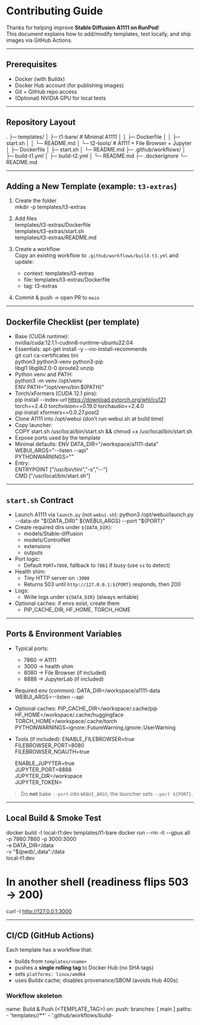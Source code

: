 # Contributing Guide

Thanks for helping improve **Stable Diffusion A1111 on RunPod**!  
This document explains how to add/modify templates, test locally, and ship images via GitHub Actions.

---

## Prerequisites
- Docker (with Buildx)
- Docker Hub account (for publishing images)
- Git + GitHub repo access
- (Optional) NVIDIA GPU for local tests

---

## Repository Layout
.
├─ templates/
│  ├─ t1-bare/        # Minimal A1111
│  │  ├─ Dockerfile
│  │  ├─ start.sh
│  │  └─ README.md
│  └─ t2-tools/       # A1111 + File Browser + Jupyter
│     ├─ Dockerfile
│     ├─ start.sh
│     └─ README.md
├─ .github/workflows/
│  ├─ build-t1.yml
│  ├─ build-t2.yml
│  └─ README.md
├─ .dockerignore
└─ README.md

---

## Adding a New Template (example: `t3-extras`)
1) Create the folder  
   mkdir -p templates/t3-extras

2) Add files  
   templates/t3-extras/Dockerfile  
   templates/t3-extras/start.sh  
   templates/t3-extras/README.md

3) Create a workflow  
   Copy an existing workflow to `.github/workflows/build-t3.yml` and update:
   - context: templates/t3-extras
   - file: templates/t3-extras/Dockerfile
   - tag: t3-extras

4) Commit & push → open PR to `main`

---

## Dockerfile Checklist (per template)
- Base (CUDA runtime):  
  nvidia/cuda:12.1.1-cudnn8-runtime-ubuntu22.04
- Essentials:
  apt-get install -y --no-install-recommends \
    git curl ca-certificates tini \
    python3 python3-venv python3-pip \
    libgl1 libglib2.0-0 iproute2 unzip
- Python venv and PATH:  
  python3 -m venv /opt/venv  
  ENV PATH="/opt/venv/bin:${PATH}"
- Torch/xFormers (CUDA 12.1 pins):  
  pip install --index-url https://download.pytorch.org/whl/cu121 \
    torch==2.4.0 torchvision==0.19.0 torchaudio==2.4.0  
  pip install xformers==0.0.27.post2
- Clone A1111 into /opt/webui (don’t run webui.sh at build time)
- Copy launcher:  
  COPY start.sh /usr/local/bin/start.sh && chmod +x /usr/local/bin/start.sh
- Expose ports used by the template
- Minimal defaults:
  ENV DATA_DIR="/workspace/a1111-data" \
      WEBUI_ARGS="--listen --api" \
      PYTHONWARNINGS=""
- Entry:  
  ENTRYPOINT ["/usr/bin/tini","-s","--"]  
  CMD ["/usr/local/bin/start.sh"]

---

## `start.sh` Contract
- Launch A1111 via `launch.py` (not `webui.sh`):
  python3 /opt/webui/launch.py --data-dir "${DATA_DIR}" ${WEBUI_ARGS} --port "${PORT}"
- Create required dirs under `${DATA_DIR}`:
  - models/Stable-diffusion
  - models/ControlNet
  - extensions
  - outputs
- Port logic:
  - Default `PORT=7860`, fallback to `7861` if busy (use `ss` to detect)
- Health shim:
  - Tiny HTTP server on `:3000`
  - Returns 503 until `http://127.0.0.1:${PORT}` responds, then 200
- Logs:
  - Write logs under `${DATA_DIR}` (always writable)
- Optional caches: if envs exist, create them
  - PIP_CACHE_DIR, HF_HOME, TORCH_HOME

---

## Ports & Environment Variables
- Typical ports:
  - 7860 → A1111
  - 3000 → health shim
  - 8080 → File Browser (if included)
  - 8888 → JupyterLab (if included)

- Required env (common):
  DATA_DIR=/workspace/a1111-data  
  WEBUI_ARGS=--listen --api

- Optional caches:
  PIP_CACHE_DIR=/workspace/.cache/pip  
  HF_HOME=/workspace/.cache/huggingface  
  TORCH_HOME=/workspace/.cache/torch  
  PYTHONWARNINGS=ignore::FutureWarning,ignore::UserWarning

- Tools (if included):
  ENABLE_FILEBROWSER=true  
  FILEBROWSER_PORT=8080  
  FILEBROWSER_NOAUTH=true  

  ENABLE_JUPYTER=true  
  JUPYTER_PORT=8888  
  JUPYTER_DIR=/workspace  
  JUPYTER_TOKEN=

> Do **not** bake `--port` into `WEBUI_ARGS`; the launcher sets `--port ${PORT}`.

---

## Local Build & Smoke Test
docker build -t local-t1:dev templates/t1-bare
docker run --rm -it --gpus all \
  -p 7860:7860 -p 3000:3000 \
  -e DATA_DIR=/data \
  -v "$(pwd)/_data":/data \
  local-t1:dev

# In another shell (readiness flips 503 → 200)
curl -I http://127.0.0.1:3000

---

## CI/CD (GitHub Actions)
Each template has a workflow that:
- builds from `templates/<name>`
- pushes a **single rolling tag** to Docker Hub (no SHA tags)
- sets `platforms: linux/amd64`
- uses Buildx cache; disables provenance/SBOM (avoids Hub 400s)

### Workflow skeleton
name: Build & Push (<TEMPLATE_TAG>)
on:
  push:
    branches: [ main ]
    paths:
      - 'templates/<folder>/**'
      - '.github/workflows/build-<template>.yml'
  workflow_dispatch:
concurrency:
  group: <template>-${{ github.ref }}
  cancel-in-progress: true
jobs:
  build:
    runs-on: ubuntu-latest
    timeout-minutes: 60
    steps:
      - uses: actions/checkout@v4
      - uses: docker/setup-buildx-action@v3
      - uses: docker/login-action@v3
        with:
          registry: docker.io
          username: ${{ secrets.DOCKERHUB_USERNAME }}
          password: ${{ secrets.DOCKERHUB_TOKEN }}
      - uses: docker/build-push-action@v6
        with:
          context: templates/<folder>
          file: templates/<folder>/Dockerfile
          push: true
          tags: docker.io/${{ secrets.DOCKERHUB_USERNAME }}/stable-diffusion-a1111:<TEMPLATE_TAG>
          platforms: linux/amd64
          provenance: false
          sbom: false
          cache-from: type=gha
          cache-to: type=gha,mode=max

### Secrets required
DOCKERHUB_USERNAME  
DOCKERHUB_TOKEN  (Docker Hub access token with push permissions)

---

## Troubleshooting
- WebUI “squished” layout → don’t install Jupyter into `/opt/venv`; isolate it to `/workspace/jupyter-venv`.
- “Bad Gateway” on a port → confirm port exposed + service started; check `${DATA_DIR}/*.log` and `ss -lntp`.
- Pod never becomes “Ready” → health shim must probe the **actual** A1111 port (7860 or fallback).
- `webui.sh` aborts → always use `launch.py`.
- Env values must be plain (no inline `# comments`).

---

## Style Tips
- Keep images lean; pin CUDA/Torch/xFormers versions.
- Log to `${DATA_DIR}`; it’s always writable.
- Use `tini` as PID 1.
- Prefer `set -euo pipefail` in bash (mind pipelines).
- Document ports/envs in each template README (single-block format for easy copy).

---

## Releasing
- Merge to `main` → workflow auto-builds and pushes the tag.
- To force a build without code changes → run the workflow manually (workflow_dispatch).
````0
